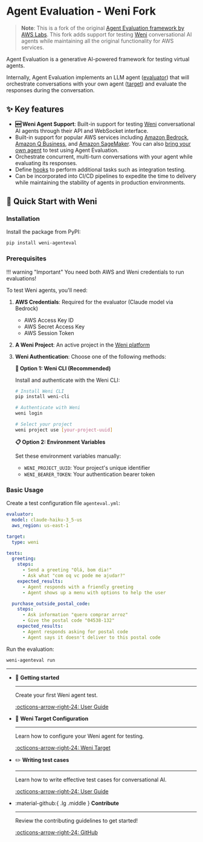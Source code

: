 # Agent Evaluation - Weni Fork

> **Note**: This is a fork of the original [Agent Evaluation framework by AWS Labs](https://github.com/awslabs/agent-evaluation). This fork adds support for testing [Weni](https://weni.ai) conversational AI agents while maintaining all the original functionality for AWS services.

Agent Evaluation is a generative AI-powered framework for testing virtual agents.

Internally, Agent Evaluation implements an LLM agent ([evaluator](evaluators/index.md)) that will orchestrate conversations with your own agent ([target](targets/index.md)) and evaluate the responses during the conversation.

## ✨ Key features

- **🆕 Weni Agent Support**: Built-in support for testing [Weni](https://weni.ai) conversational AI agents through their API and WebSocket interface.
- Built-in support for popular AWS services including [Amazon Bedrock](https://aws.amazon.com/bedrock/), [Amazon Q Business](https://aws.amazon.com/q/business/), and [Amazon SageMaker](https://aws.amazon.com/sagemaker/). You can also [bring your own agent](targets/custom_targets.md) to test using Agent Evaluation.
- Orchestrate concurrent, multi-turn conversations with your agent while evaluating its responses.
- Define [hooks](hooks.md) to perform additional tasks such as integration testing.
- Can be incorporated into CI/CD pipelines to expedite the time to delivery while maintaining the stability of agents in production environments.

## 🚀 Quick Start with Weni

### Installation

Install the package from PyPI:

```bash
pip install weni-agenteval
```

### Prerequisites

!!! warning "Important"
    You need both AWS and Weni credentials to run evaluations!

To test Weni agents, you'll need:

1. **AWS Credentials**: Required for the evaluator (Claude model via Bedrock)
   - AWS Access Key ID
   - AWS Secret Access Key  
   - AWS Session Token

2. **A Weni Project**: An active project in the [Weni platform](https://weni.ai)

3. **Weni Authentication**: Choose one of the following methods:

   **🚀 Option 1: Weni CLI (Recommended)**
   
   Install and authenticate with the Weni CLI:
   ```bash
   # Install Weni CLI
   pip install weni-cli
   
   # Authenticate with Weni
   weni login
   
   # Select your project
   weni project use [your-project-uuid]
   ```
   
   **📋 Option 2: Environment Variables**
   
   Set these environment variables manually:
   - `WENI_PROJECT_UUID`: Your project's unique identifier
   - `WENI_BEARER_TOKEN`: Your authentication bearer token

### Basic Usage

Create a test configuration file `agenteval.yml`:

```yaml
evaluator:
  model: claude-haiku-3_5-us
  aws_region: us-east-1

target:
  type: weni

tests:
  greeting:
    steps:
      - Send a greeting "Olá, bom dia!"
      - Ask what "com oq vc pode me ajudar?"
    expected_results:
      - Agent responds with a friendly greeting
      - Agent shows up a menu with options to help the user

  purchase_outside_postal_code:
    steps:
      - Ask information "quero comprar arroz"
      - Give the postal code "04538-132"
    expected_results:
      - Agent responds asking for postal code
      - Agent says it doesn't deliver to this postal code
```

Run the evaluation:

```bash
weni-agenteval run
```

---

<div class="grid cards" markdown>

-   🚀 __Getting started__

    ---

    Create your first Weni agent test.

    [:octicons-arrow-right-24: User Guide](user_guide.md#getting-started)

-   🎯 __Weni Target Configuration__

    ---

    Learn how to configure your Weni agent for testing.

    [:octicons-arrow-right-24: Weni Target](targets/weni.md)

-   ✏️ __Writing test cases__

    ---

    Learn how to write effective test cases for conversational AI.

    [:octicons-arrow-right-24: User Guide](user_guide.md#writing-test-cases)

-   :material-github:{ .lg .middle } __Contribute__

    ---
    Review the contributing guidelines to get started!

    [:octicons-arrow-right-24: GitHub](https://github.com/weni-ai/agent-evaluation/blob/main/CONTRIBUTING.md)


</div>